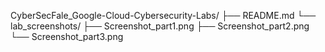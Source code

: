 CyberSecFale_Google-Cloud-Cybersecurity-Labs/
├── README.md
└── lab_screenshots/
    ├── Screenshot_part1.png
    ├── Screenshot_part2.png
    └── Screenshot_part3.png
